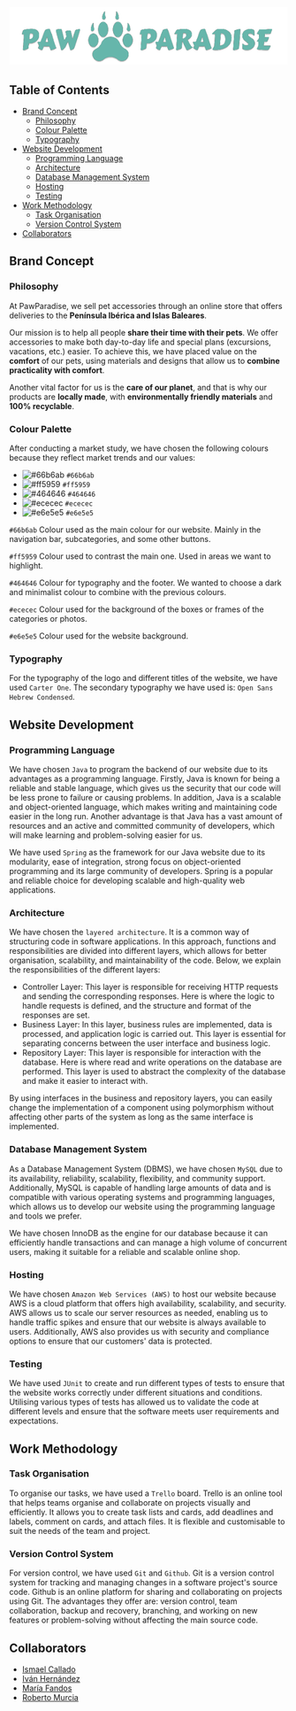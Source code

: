 <div align="center">
  <img alt="banner" src="src/main/resources/static/img/logo/logo-l.png?raw=true">
</div>

## Table of Contents
- [Brand Concept](#brand-concept)
  - [Philosophy](#philosophy) 
  - [Colour Palette](#colour-palette)
  - [Typography](#typography)
- [Website Development](#website-development)
  - [Programming Language](#programming-language)
  - [Architecture](#architecture)
  - [Database Management System](#database-management-system)
  - [Hosting](#hosting)
  - [Testing](#testing)
- [Work Methodology](#work-methodology)
  - [Task Organisation](#task-organisation)
  - [Version Control System](#version-control-system)
- [Collaborators](#collaborators)

## Brand Concept

### Philosophy

At PawParadise, we sell pet accessories through an online store that offers deliveries to the **Península Ibérica and Islas Baleares**.

Our mission is to help all people **share their time with their pets**. We offer accessories to make both day-to-day life and special plans (excursions, vacations, etc.) easier. To achieve this, we have placed value on the **comfort** of our pets, using materials and designs that allow us to **combine practicality with comfort**.

Another vital factor for us is the **care of our planet**, and that is why our products are **locally made**, with **environmentally friendly materials** and **100% recyclable**.

### Colour Palette

After conducting a market study, we have chosen the following colours because they reflect market trends and our values:

- ![#66b6ab](https://placehold.co/15x15/66b6ab/66b6ab.png) `#66b6ab`
- ![#ff5959](https://placehold.co/15x15/ff5959/ff5959.png) `#ff5959`
- ![#464646](https://placehold.co/15x15/464646/464646.png) `#464646`
- ![#ececec](https://placehold.co/15x15/ececec/ececec.png) `#ececec`
- ![#e6e5e5](https://placehold.co/15x15/e6e5e5/e6e5e5.png) `#e6e5e5`

`#66b6ab` Colour used as the main colour for our website. Mainly in the navigation bar, subcategories, and some other buttons.

`#ff5959` Colour used to contrast the main one. Used in areas we want to highlight.

`#464646` Colour for typography and the footer. We wanted to choose a dark and minimalist colour to combine with the previous colours.

`#ececec` Colour used for the background of the boxes or frames of the categories or photos.

`#e6e5e5` Colour used for the website background.

### Typography

For the typography of the logo and different titles of the website, we have used `Carter One`.
The secondary typography we have used is: `Open Sans Hebrew Condensed`.

## Website Development

### Programming Language

We have chosen `Java` to program the backend of our website due to its advantages as a programming language. Firstly, Java is known for being a reliable and stable language, which gives us the security that our code will be less prone to failure or causing problems. In addition, Java is a scalable and object-oriented language, which makes writing and maintaining code easier in the long run. Another advantage is that Java has a vast amount of resources and an active and committed community of developers, which will make learning and problem-solving easier for us.

We have used `Spring` as the framework for our Java website due to its modularity, ease of integration, strong focus on object-oriented programming and its large community of developers. Spring is a popular and reliable choice for developing scalable and high-quality web applications.

### Architecture

We have chosen the `layered architecture`. It is a common way of structuring code in software applications. In this approach, functions and responsibilities are divided into different layers, which allows for better organisation, scalability, and maintainability of the code. Below, we explain the responsibilities of the different layers:

- Controller Layer: This layer is responsible for receiving HTTP requests and sending the corresponding responses. Here is where the logic to handle requests is defined, and the structure and format of the responses are set.
- Business Layer: In this layer, business rules are implemented, data is processed, and application logic is carried out. This layer is essential for separating concerns between the user interface and business logic.
- Repository Layer: This layer is responsible for interaction with the database. Here is where read and write operations on the database are performed. This layer is used to abstract the complexity of the database and make it easier to interact with.

By using interfaces in the business and repository layers, you can easily change the implementation of a component using polymorphism without affecting other parts of the system as long as the same interface is implemented.

### Database Management System

As a Database Management System (DBMS), we have chosen `MySQL` due to its availability, reliability, scalability, flexibility, and community support. Additionally, MySQL is capable of handling large amounts of data and is compatible with various operating systems and programming languages, which allows us to develop our website using the programming language and tools we prefer.

We have chosen InnoDB as the engine for our database because it can efficiently handle transactions and can manage a high volume of concurrent users, making it suitable for a reliable and scalable online shop.

### Hosting

We have chosen `Amazon Web Services (AWS)` to host our website because AWS is a cloud platform that offers high availability, scalability, and security. AWS allows us to scale our server resources as needed, enabling us to handle traffic spikes and ensure that our website is always available to users. Additionally, AWS also provides us with security and compliance options to ensure that our customers' data is protected.

### Testing

We have used `JUnit` to create and run different types of tests to ensure that the website works correctly under different situations and conditions. Utilising various types of tests has allowed us to validate the code at different levels and ensure that the software meets user requirements and expectations.

## Work Methodology

### Task Organisation

To organise our tasks, we have used a `Trello` board. Trello is an online tool that helps teams organise and collaborate on projects visually and efficiently. It allows you to create task lists and cards, add deadlines and labels, comment on cards, and attach files. It is flexible and customisable to suit the needs of the team and project.

### Version Control System

For version control, we have used `Git` and `Github`. Git is a version control system for tracking and managing changes in a software project's source code. Github is an online platform for sharing and collaborating on projects using Git. The advantages they offer are: version control, team collaboration, backup and recovery, branching, and working on new features or problem-solving without affecting the main source code.

## Collaborators

- [Ismael Callado](https://github.com/ismael1DAW)
- [Iván Hernández](https://github.com/ivher-dev)
- [María Fandos](https://github.com/MariaMFM)
- [Roberto Murcia](https://github.com/robeermurciia)
